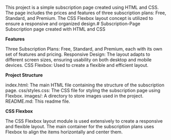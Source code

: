 This project is a simple subscription page created using HTML and CSS. The page includes the prices and features of three subscription plans: Free, Standard, and Premium. The CSS Flexbox layout concept is utilized to ensure a responsive and organized design.# Subscription-Page
Subscription page created with HTML and CSS

**Features**

Three Subscription Plans: Free, Standard, and Premium, each with its own set of features and pricing.
Responsive Design: The layout adapts to different screen sizes, ensuring usability on both desktop and mobile devices.
CSS Flexbox: Used to create a flexible and efficient layout.

**Project Structure**

index.html: The main HTML file containing the structure of the subscription page.
css/styles.css: The CSS file for styling the subscription page using Flexbox.
images/: A directory to store images used in the project.
README.md: This readme file.

**CSS Flexbox**

The CSS Flexbox layout module is used extensively to create a responsive and flexible layout. The main container for the subscription plans uses Flexbox to align the items horizontally and center them.
